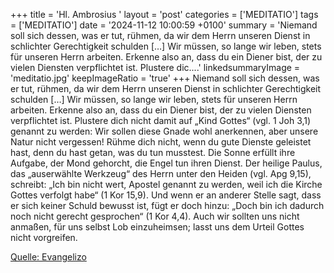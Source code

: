 +++
title = 'Hl. Ambrosius  '
layout = 'post'
categories = ['MEDITATIO']
tags = ['MEDITATIO']
date = '2024-11-12 10:00:59 +0100'
summary = 'Niemand soll sich dessen, was er tut, rühmen, da wir dem Herrn unseren Dienst in schlichter Gerechtigkeit schulden […] Wir müssen, so lange wir leben, stets für unseren Herrn arbeiten. Erkenne also an, dass du ein Diener bist, der zu vielen Diensten verpflichtet ist. Plustere dic....'
linkedsummaryImage = 'meditatio.jpg'
keepImageRatio = 'true'
+++
Niemand soll sich dessen, was er tut, rühmen, da wir dem Herrn unseren Dienst in schlichter Gerechtigkeit schulden […] Wir müssen, so lange wir leben, stets für unseren Herrn arbeiten. Erkenne also an, dass du ein Diener bist, der zu vielen Diensten verpflichtet ist. Plustere dich nicht damit auf „Kind Gottes“ (vgl.<!--more--> 1 Joh 3,1) genannt zu werden: Wir sollen diese Gnade wohl anerkennen, aber unsere Natur nicht vergessen! Rühme dich nicht, wenn du gute Dienste geleistet hast, denn du hast getan, was du tun musstest. Die Sonne erfüllt ihre Aufgabe, der Mond gehorcht, die Engel tun ihren Dienst. Der heilige Paulus, das „auserwählte Werkzeug“ des Herrn unter den Heiden (vgl. Apg 9,15), schreibt: „Ich bin nicht wert, Apostel genannt zu werden, weil ich die Kirche Gottes verfolgt habe“ (1 Kor 15,9). Und wenn er an anderer Stelle sagt, dass er sich keiner Schuld bewusst ist, fügt er doch hinzu: „Doch bin ich dadurch noch nicht gerecht gesprochen“ (1 Kor 4,4). Auch wir sollten uns nicht anmaßen, für uns selbst Lob einzuheimsen; lasst uns dem Urteil Gottes nicht vorgreifen.



[Quelle: Evangelizo](https://evangeliumtagfuertag.org/DE/gospel)
